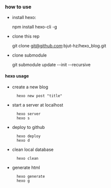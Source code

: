 ### how to use

- install hexo:

	npm install hexo-cli -g

- clone this rep 

	git clone git@github.com:bjut-hz/hexo_blog.git

- clone submodule
	
	git submodule update --init --recursive


#### hexo usage

- create a new blog

		hexo new post "title"

- start a server at localhost

		hexo server
		hexo s

- deploy to github

		hexo deploy
		hexo d

- clean local database

		hexo clean

- generate html

		hexo generate
		hexo g